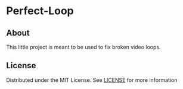# Perfect-Loop

## About

This little project is meant to be used to fix broken video loops.

## License

Distributed under the MIT License. See [LICENSE](/LICENSE) for more information

